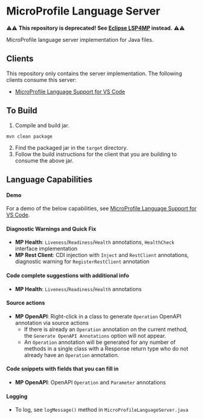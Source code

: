 
# MicroProfile Language Server

⚠⚠ **This repository is deprecated! See [Eclipse LSP4MP](https://github.com/eclipse/lsp4mp/) instead.** ⚠⚠

MicroProfile language server implementation for Java files.

## Clients

This repository only contains the server implementation. The following clients consume this server:

- [MicroProfile Language Support for VS Code](https://github.com/MicroShed/microprofile-lsp-client-vscode)

## To Build

1. Compile and build jar.
```
mvn clean package
```
2. Find the packaged jar in the `target` directory.
2. Follow the build instructions for the client that you are building to consume the above jar.

## Language Capabilities

#### Demo
For a demo of the below capabilities, see [MicroProfile Language Support for VS Code](https://github.com/MicroShed/microprofile-lsp-client-vscode).

#### Diagnostic Warnings and Quick Fix 
- **MP Health**: `Liveness`/`Readiness`/`Health` annotations, `HealthCheck` interface implementation
- **MP Rest Client**: CDI injection with `Inject` and `RestClient` annotations, diagnostic warning for `RegisterRestClient` annotation

#### Code complete suggestions with additional info
- **MP Health**: `Liveness`/`Readiness`/`Health` annotations

#### Source actions
- **MP OpenAPI**: Right-click in a class to generate `Operation` OpenAPI annotation via source actions
	- If there is already an `Operation` annotation on the current method, the `Generate OpenAPI Annotations` option will not appear.
	- An `Operation` annotation will be generated for any number of methods in a single class with a Response return type who do not already have an `Operation` annotation.

#### Code snippets with fields that you can fill in
- **MP OpenAPI**: OpenAPI `Operation` and `Parameter` annotations

#### Logging
- To log, see `logMessage()` method in `MicroProfileLanguageServer.java`
